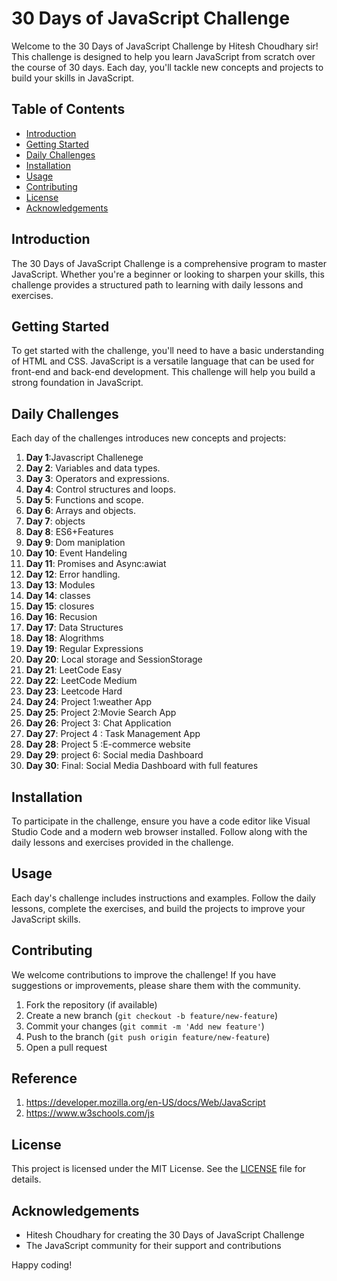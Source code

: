 # 30 Days of JavaScript Challenge

Welcome to the 30 Days of JavaScript Challenge by Hitesh Choudhary sir! This challenge is designed to help you learn JavaScript from scratch over the course of 30 days. Each day, you'll tackle new concepts and projects to build your skills in JavaScript.

## Table of Contents

- [Introduction](#introduction)
- [Getting Started](#getting-started)
- [Daily Challenges](#daily-challenges)
- [Installation](#installation)
- [Usage](#usage)
- [Contributing](#contributing)
- [License](#license)
- [Acknowledgements](#acknowledgements)

## Introduction

The 30 Days of JavaScript Challenge is a comprehensive program to master JavaScript. Whether you're a beginner or looking to sharpen your skills, this challenge provides a structured path to learning with daily lessons and exercises.

## Getting Started

To get started with the challenge, you'll need to have a basic understanding of HTML and CSS. JavaScript is a versatile language that can be used for front-end and back-end development. This challenge will help you build a strong foundation in JavaScript.

## Daily Challenges

Each day of the challenges introduces new concepts and projects:

1. **Day 1**:Javascript Challenege
2. **Day 2**: Variables and data types.
3. **Day 3**: Operators and expressions.
4. **Day 4**: Control structures and loops.
5. **Day 5**: Functions and scope.
6. **Day 6**: Arrays and objects.
7. **Day 7**: objects
8. **Day 8**: ES6+Features
9. **Day 9**: Dom maniplation
10. **Day 10**: Event Handeling
11. **Day 11**: Promises and Async:awiat
12. **Day 12**: Error handling.
13. **Day 13**: Modules
14. **Day 14**: classes
15. **Day 15**: closures
16. **Day 16**: Recusion
17. **Day 17**: Data Structures
18. **Day 18**: Alogrithms
19. **Day 19**: Regular Expressions
20. **Day 20**: Local storage and SessionStorage
21. **Day 21**: LeetCode Easy
22. **Day 22**: LeetCode Medium
23. **Day 23**: Leetcode Hard
24. **Day 24**: Project 1:weather App
25. **Day 25**: Project 2:Movie Search App
26. **Day 26**: Project 3: Chat Application
27. **Day 27**: Project 4 : Task Management App
28. **Day 28**: Project 5 :E-commerce website
29. **Day 29**: project 6: Social media Dashboard
30. **Day 30**: Final: Social Media Dashboard with full features

## Installation

To participate in the challenge, ensure you have a code editor like Visual Studio Code and a modern web browser installed. Follow along with the daily lessons and exercises provided in the challenge.

## Usage

Each day's challenge includes instructions and examples. Follow the daily lessons, complete the exercises, and build the projects to improve your JavaScript skills.

## Contributing

We welcome contributions to improve the challenge! If you have suggestions or improvements, please share them with the community.

1. Fork the repository (if available)
2. Create a new branch (`git checkout -b feature/new-feature`)
3. Commit your changes (`git commit -m 'Add new feature'`)
4. Push to the branch (`git push origin feature/new-feature`)
5. Open a pull request
## Reference
 1. https://developer.mozilla.org/en-US/docs/Web/JavaScript
 2. https://www.w3schools.com/js


## License

This project is licensed under the MIT License. See the [LICENSE](LICENSE) file for details.

## Acknowledgements

- Hitesh Choudhary for creating the 30 Days of JavaScript Challenge
- The JavaScript community for their support and contributions

Happy coding!
